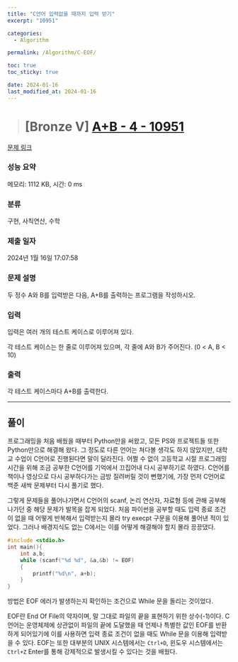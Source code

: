```yaml
---
title: "C언어 입력없을 때까지 입력 받기"
excerpt: "10951"

categories:
  - Algorithm

permalink: /Algorithm/C-EOF/

toc: true
toc_sticky: true

date: 2024-01-16
last_modified_at: 2024-01-16
---
```


> # [Bronze V] [A+B - 4 - 10951](https://www.acmicpc.net/problem/10951)

[문제 링크](https://www.acmicpc.net/problem/10951) 

### 성능 요약

메모리: 1112 KB, 시간: 0 ms

### 분류

구현, 사칙연산, 수학

### 제출 일자

2024년 1월 16일 17:07:58

### 문제 설명

<p>두 정수 A와 B를 입력받은 다음, A+B를 출력하는 프로그램을 작성하시오.</p>

### 입력 

 <p>입력은 여러 개의 테스트 케이스로 이루어져 있다.</p>

<p>각 테스트 케이스는 한 줄로 이루어져 있으며, 각 줄에 A와 B가 주어진다. (0 < A, B < 10)</p>

### 출력 

 <p>각 테스트 케이스마다 A+B를 출력한다.</p>

--- 

## 풀이

프로그래밍을 처음 배웠을 때부터 Python만을 써왔고, 모든 PS와 프로젝트들 또한 Python만으로 해결해 왔다. 그 정도로 다른 언어는 쳐다볼 생각도 하지 않았지만, 대학교 수업이 C언어로 진행된다면 말이 달라진다. 어쩔 수 없이 고등학교 시절 프로그래밍 시간을 위해 조금 공부한 C언어를 기억에서 끄집어내 다시 공부하기로 하였다. C언어를 책이나 영상으로 다시 공부하다가는 금방 질려버릴 것이 뻔했기에, 가장 먼저 C언어로 백준 새싹 문제부터 다시 풀기로 했다.

그렇게 문제들을 풀어나가면서 C언어의 scanf, 논리 연산자, 자료형 등에 관해 공부해 나가던 중 해당 문제가 발목을 잡게 되었다. 처음 파이썬을 공부할 때도 입력 종료 조건이 없을 때 어떻게 반복해서 입력받는지 몰라 try execpt 구문을 이용해 풀어낸 적이 있었다. 그러나 배경지식도 없는 C에서는 이를 어떻게 해결해야 할지 몰라 끙끙댔다. 

```C
#include <stdio.h>
int main(){
    int a,b;
    while (scanf("%d %d", &a,&b) != EOF)
    {
        printf("%d\n", a+b);
    }
}
```

방법은 EOF 에러가 발생하는지 확인하는 조건으로 While 문을 돌리는 것이었다. 

EOF란 End Of File의 약자이며, 말 그대로 파일의 끝을 표현하기 위한 상수(-1)이다. C언어는 운영체제에 상관없이 파일의 끝에 도달했을 때 언제나 특별한 값인 EOF를 반환하게 되어있기에 이를 사용하면 입력 종료 조건이 없을 때도 While 문을 이용해 입력받을 수 있다. EOF는 또한 대부분의 UNIX 시스템에서는 `Ctrl+D`, 윈도우 시스템에서는 `Ctrl+Z` Enter를 통해 강제적으로 발생시킬 수 있다는 것을 배웠다.